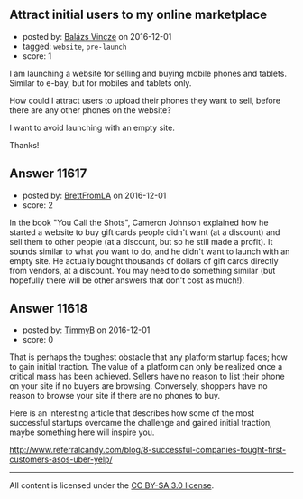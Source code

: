 ## Attract initial users to my online marketplace

- posted by: [Balázs Vincze](https://stackexchange.com/users/5578399/bal-zs-vincze) on 2016-12-01
- tagged: `website`, `pre-launch`
- score: 1

I am launching a website for selling and buying mobile phones and tablets. Similar to e-bay, but for mobiles and tablets only. 

How could I attract users to upload their phones they want to sell, before there are any other phones on the website?

I want to avoid launching with an empty site.

Thanks!


## Answer 11617

- posted by: [BrettFromLA](https://stackexchange.com/users/2813127/brettfromla) on 2016-12-01
- score: 2

In the book "You Call the Shots", Cameron Johnson explained how he started a website to buy gift cards people didn't want (at a discount) and sell them to other people (at a discount, but so he still made a profit). It sounds similar to what you want to do, and he didn't want to launch with an empty site. He actually bought thousands of dollars of gift cards directly from vendors, at a discount. You may need to do something similar (but hopefully there will be other answers that don't cost as much!).


## Answer 11618

- posted by: [TimmyB](https://stackexchange.com/users/8782762/timmyb) on 2016-12-01
- score: 0

That is perhaps the toughest obstacle that any platform startup faces; how to gain initial traction.  The value of a platform can only be realized once a critical mass has been achieved.  Sellers have no reason to list their phone on your site if no buyers are browsing.  Conversely, shoppers have no reason to browse your site if there are no phones to buy.  

Here is an interesting article that describes how some of the most successful startups overcame the challenge and gained initial traction, maybe something here will inspire you. 

http://www.referralcandy.com/blog/8-successful-companies-fought-first-customers-asos-uber-yelp/ 




---

All content is licensed under the [CC BY-SA 3.0 license](https://creativecommons.org/licenses/by-sa/3.0/).
